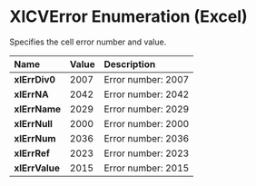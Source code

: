 
# XlCVError Enumeration (Excel)

Specifies the cell error number and value.



|**Name**|**Value**|**Description**|
|:-----|:-----|:-----|
|**xlErrDiv0**|2007|Error number: 2007|
|**xlErrNA**|2042|Error number: 2042|
|**xlErrName**|2029|Error number: 2029|
|**xlErrNull**|2000|Error number: 2000|
|**xlErrNum**|2036|Error number: 2036|
|**xlErrRef**|2023|Error number: 2023|
|**xlErrValue**|2015|Error number: 2015|
